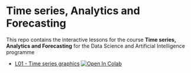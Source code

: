 # Time series, Analytics and Forecasting 
This repo contains the interactive lessons for the course **Time series, Analytics and Forecasting** for the 
Data Science and Artificial Intelligence programme
  * [L01 - Time series graphics](https://github.com/nepslor/teaching/blob/main/2023TimeSeriesForecasting/time_series_graphics_R.ipynb) 
    [![Open In Colab](https://colab.research.google.com/assets/colab-badge.svg)](https://colab.research.google.com/github/nepslor/teaching/blob/main/TimeSeriesForecasting/time_series_graphics_R.ipynb)
